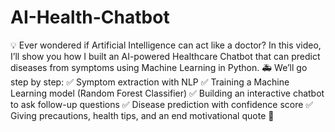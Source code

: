 # AI-Health-Chatbot

💡 Ever wondered if Artificial Intelligence can act like a doctor? In this video, I’ll show you how I built an AI-powered Healthcare Chatbot that can predict diseases from symptoms using Machine Learning in Python. 🚑
We’ll go step by step:
✅ Symptom extraction with NLP
✅ Training a Machine Learning model (Random Forest Classifier)
✅ Building an interactive chatbot to ask follow-up questions
✅ Disease prediction with confidence score
✅ Giving precautions, health tips, and an end motivational quote 💬

